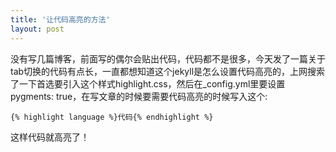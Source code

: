```yaml
---
title: '让代码高亮的方法'
layout: post
---
```

没有写几篇博客，前面写的偶尔会贴出代码，代码都不是很多，今天发了一篇关于tab切换的代码有点长，一直都想知道这个jekyll是怎么设置代码高亮的，上网搜索了一下首选要引入这个样式highlight.css，然后在_config.yml里要设置pygments: true，在写文章的时候要需要代码高亮的时候写入这个:

	{% highlight language %}代码{% endhighlight %}

这样代码就高亮了！
